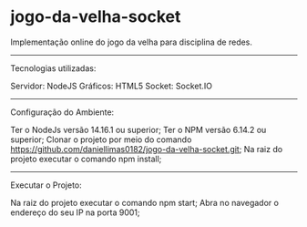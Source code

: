# jogo-da-velha-socket

Implementação online do jogo da velha para disciplina de redes.

____________________

Tecnologias utilizadas:

  Servidor: NodeJS
  Gráficos: HTML5 
  Socket: Socket.IO

____________________

Configuração do Ambiente:

  Ter o NodeJs versão 14.16.1 ou superior;
  Ter o NPM versão 6.14.2 ou superior;
  Clonar o projeto por meio do comando https://github.com/daniellimas0182/jogo-da-velha-socket.git;
  Na raiz do projeto executar o comando npm install;

______________________________

Executar o Projeto:

  Na raiz do projeto executar o comando npm start;
  Abra no navegador o endereço do seu IP na porta 9001;
